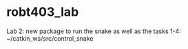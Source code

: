 # robt403_lab
Lab 2: 
new package to run the snake as well as the tasks 1-4:
~/catkin_ws/src/control_snake
